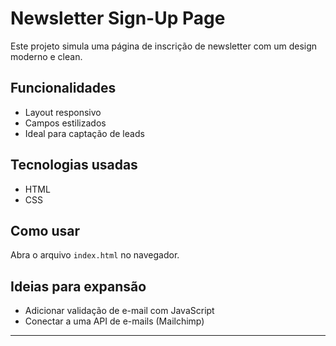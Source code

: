 # Newsletter Sign-Up Page

Este projeto simula uma página de inscrição de newsletter com um design moderno e clean.

## Funcionalidades
- Layout responsivo
- Campos estilizados
- Ideal para captação de leads

## Tecnologias usadas
- HTML
- CSS

## Como usar
Abra o arquivo `index.html` no navegador.

## Ideias para expansão
- Adicionar validação de e-mail com JavaScript
- Conectar a uma API de e-mails (Mailchimp)

---
